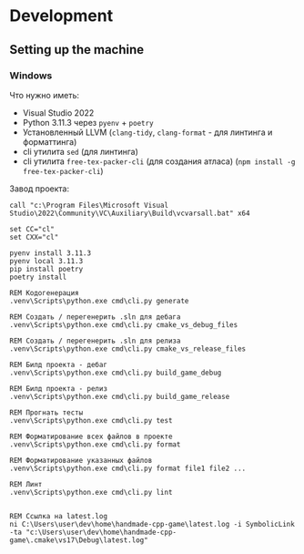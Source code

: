 # Development

## Setting up the machine

### Windows

Что нужно иметь:

- Visual Studio 2022
- Python 3.11.3 через `pyenv` + `poetry`
- Установленный LLVM (`clang-tidy`, `clang-format` - для линтинга и форматтинга)
- cli утилита `sed` (для линтинга)
- cli утилита `free-tex-packer-cli` (для создания атласа) (`npm install -g free-tex-packer-cli`)

Завод проекта:

```
call "c:\Program Files\Microsoft Visual Studio\2022\Community\VC\Auxiliary\Build\vcvarsall.bat" x64

set CC="cl"
set CXX="cl"

pyenv install 3.11.3
pyenv local 3.11.3
pip install poetry
poetry install

REM Кодогенерация
.venv\Scripts\python.exe cmd\cli.py generate

REM Создать / перегенерить .sln для дебага
.venv\Scripts\python.exe cmd\cli.py cmake_vs_debug_files

REM Создать / перегенерить .sln для релиза
.venv\Scripts\python.exe cmd\cli.py cmake_vs_release_files

REM Билд проекта - дебаг
.venv\Scripts\python.exe cmd\cli.py build_game_debug

REM Билд проекта - релиз
.venv\Scripts\python.exe cmd\cli.py build_game_release

REM Прогнать тесты
.venv\Scripts\python.exe cmd\cli.py test

REM Форматирование всех файлов в проекте
.venv\Scripts\python.exe cmd\cli.py format

REM Форматирование указанных файлов
.venv\Scripts\python.exe cmd\cli.py format file1 file2 ...

REM Линт
.venv\Scripts\python.exe cmd\cli.py lint


REM Ссылка на latest.log
ni C:\Users\user\dev\home\handmade-cpp-game\latest.log -i SymbolicLink -ta "c:\Users\user\dev\home\handmade-cpp-game\.cmake\vs17\Debug\latest.log"
```
